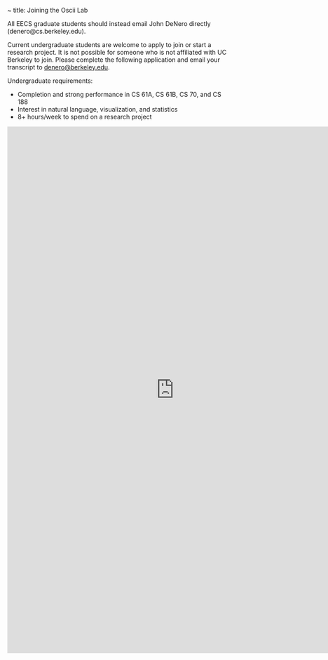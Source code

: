 ~ title: Joining the Oscii Lab

<block styles>
</block styles>

<block content>
All EECS graduate students should instead email John DeNero directly
(denero@cs.berkeley.edu).

Current undergraduate students are welcome to apply to join or
start a research project. It is not possible for someone who is not affiliated
with UC Berkeley to join. Please complete the following application and email
your transcript to denero@berkeley.edu.

Undergraduate requirements:

* Completion and strong performance in CS 61A, CS 61B, CS 70, and CS 188
* Interest in natural language, visualization, and statistics
* 8+ hours/week to spend on a research project

<iframe src="https://docs.google.com/a/berkeley.edu/forms/d/1b8KfqS-H5DYeRkB78zYQtm10-h_UesJnzH13MBIoe2I/viewform?embedded=true"
width="760" height="1200" frameborder="0" marginheight="0" marginwidth="0">Loading...</iframe>
</block content>

<block dependencies>
</block dependencies>

